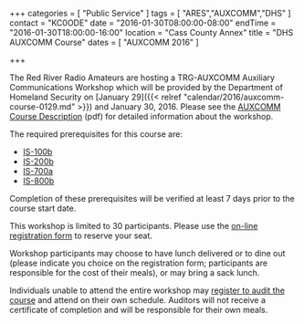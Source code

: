 +++
categories = [ "Public Service" ]
tags = [ "ARES","AUXCOMM","DHS" ]
contact = "KC0ODE"
date = "2016-01-30T08:00:00-08:00"
endTime = "2016-01-30T18:00:00-16:00"
location = "Cass County Annex"
title = "DHS AUXCOMM Course"
dates = [ "AUXCOMM 2016" ]

+++

The Red River Radio Amateurs are hosting a TRG-AUXCOMM Auxiliary
Communications Workshop which will be provided by the Department of Homeland
Security on
[January 29]({{< relref "calendar/2016/auxcomm-course-0129.md" >}}) and
January 30, 2016.
Please see the
[AUXCOMM Course Description](http://www.kc0ode.com/resources/AuxComm++Course+Description.pdf)
(pdf) for detailed information about the workshop.
<!--more-->
The required prerequisites for this course are:

* [IS-100b](http://www.training.fema.gov/IS/courseOverview.aspx?code=IS-100.b)
* [IS-200b](http://www.training.fema.gov/IS/courseOverview.aspx?code=IS-200.b)
* [IS-700a](http://www.training.fema.gov/IS/courseOverview.aspx?code=IS-700.a)
* [IS-800b](http://www.training.fema.gov/IS/courseOverview.aspx?code=IS-800.b)

Completion of these prerequisites will be verified at least 7 days prior to
the course start date.

This workshop is limited to 30 participants.  Please use the
[on-line registration form](https://fs9.formsite.com/sjswenson/form1/index.html)
to reserve your seat.

Workshop participants may choose to have lunch delivered or to dine out
(please indicate you choice on the registration form; participants are
responsible for the cost of their meals), or may bring a sack lunch.

Individuals unable to attend the entire workshop may
[register to audit the
course](https://fs9.formsite.com/sjswenson/form2/index.html) and attend on
their own schedule. Auditors will not receive a certificate of completion and
will be responsible for their own meals.
